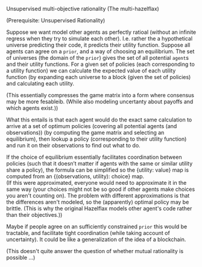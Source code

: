 Unsupervised multi-objective rationality
(The multi-hazelflax)

(Prerequisite: Unsupervised Rationality)

Suppose we want model other agents as perfectly ratioal (without an infinite regress when they try to simulate each other).  I.e. rather the a hypothetical universe predicting their code, it predicts their utility function.
Suppose all agents can agree on a `prior`, and a way of choosing an equilibrium.
The set of universes (the domain of the `prior`) gives the set of all potential `agent`s and their utility functions.
For a given set of policies (each corresponding to a utility function) we can calculate the expected value of each utility function (by expanding each universe to a block (given the set of policies) and calculating each utility.

(This essentially compresses the game matrix into a form where consensus may be more fesableib. (While also modeling uncertanty about payoffs and which agents exist.))

What this entails is that each agent would do the exact same calculation to arrive at a set of optimum policies (covering all potential agents (and observations)) (by computing the game matrix and selecting an equilibrium), then lookup a policy (corresponding to their utility function) and run it on their observations to find out what to do.

If the choice of equilibrium essentially facilitates coordination between policies (such that it doesn’t matter if agents with the same or similar utility share a policy), the formula can be simplified so the {utility: value} map is computed from an {(observations, utility): choice} map.  
(If this were approximated, everyone would need to approximate it in the same way (your choices might not be so good if other agents make choices you aren't counting on). The problem with different approximations is that the differences aren't modeled, so the (apparently) optimal policy may be brittle.  (This is why the original Hazelflax models other agent's code rather than their objectives.))

Maybe if people agree on an sufficiently constrained `prior` this would be tractable, and facilitate tight coordination (while taking account of uncertainty).  It could be like a generalization of the idea of a blockchain.

(This doesn't quite answer the question of whether mutual rationality is possible ...)

